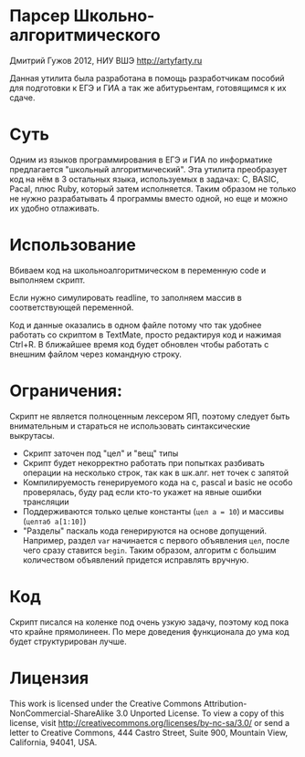 Парсер Школьно-алгоритмического
=======================
Дмитрий Гужов 2012, НИУ ВШЭ
http://artyfarty.ru

Данная утилита была разработана в помощь разработчикам пособий для подготовки к ЕГЭ и ГИА а так же абитурьентам, готовящимся к их сдаче.

# Суть
Одним из языков программирования в ЕГЭ и ГИА по информатике предлагается "школьный алгоритмический". Эта утилита преобразует код на нём в 3 остальных языка, используемых в задачах: C, BASIC, Pacal, плюс Ruby, который затем исполняется. Таким образом не только не нужно разрабатывать 4 программы вместо одной, но еще и можно их удобно отлаживать.

# Использование
Вбиваем код на школьноалгоритмическом в переменную code и выполняем скрипт.

Если нужно симулировать readline, то заполняем массив в соответствующей переменной.

Код и данные оказались в одном файле потому что так удобнее работать со скриптом в TextMate, просто редактируя код и нажимая Ctrl+R. В ближайшее время код будет обновлен чтобы работать с внешним файлом через командную строку.

# Ограничения:
Скрипт не является полноценным лексером ЯП, поэтому следует быть внимательным и стараться не использовать синтаксические выкрутасы.

* Скрипт заточен под "цел" и "вещ" типы
* Скрипт будет некорректно работать при попытках разбивать операции на несколько строк, так как в шк.алг. нет точек с запятой
* Компилируемость генерируемого кода на c, pascal и basic не особо проверялась, буду рад если кто-то укажет на явные ошибки трансляции
* Поддерживаются только целые константы (`цел a = 10`) и массивы (`целтаб a[1:10]`)
* "Разделы" паскаль кода генерируются на основе допущений. Например, раздел `var` начинается с первого объявления `цел`, после чего сразу ставится `begin`. Таким образом, алгоритм с большим количеством объявлений придется исправлять вручную.

# Код
Скрипт писался на коленке под очень узкую задачу, поэтому код пока что крайне прямолинеен. По мере доведения функционала до ума код будет структурирован лучше.

# Лицензия
This work is licensed under the Creative Commons Attribution-NonCommercial-ShareAlike 3.0 Unported License. To view a copy of this license, visit http://creativecommons.org/licenses/by-nc-sa/3.0/ or send a letter to Creative Commons, 444 Castro Street, Suite 900, Mountain View, California, 94041, USA.